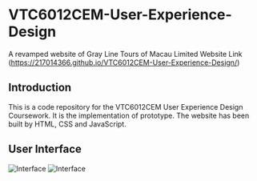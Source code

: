 # VTC6012CEM-User-Experience-Design
A revamped website of Gray Line Tours of Macau Limited
Website Link (https://217014366.github.io/VTC6012CEM-User-Experience-Design/)

## Introduction
This is a code repository for the VTC6012CEM User Experience Design Coursework.
It is the implementation of prototype. The website has been built by HTML, CSS and JavaScript.

## User Interface
![Interface](https://i.ibb.co/jZJtjHy/111.png) ![Interface](https://i.ibb.co/BtnM1Dx/222.png)
